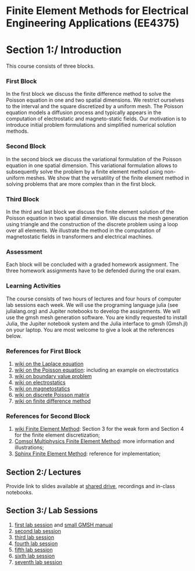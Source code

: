 # Finite Element Methods for Electrical Engineering Applications (EE4375)

# Section 1:/ Introduction

This course consists of three blocks. 

### First Block 
In the first block we discuss the finite difference method to solve the Poisson equation in one and two spatial dimensions. We restrict ourselves to the interval and the square discretized by a uniform mesh. The Poisson equation models a diffusion process and typically appears in the computation of electrostatic and magneto-static fields. Our motivation is to introduce initial problem formulations and simplified numerical solution methods. 

### Second Block 
In the second block we discuss the variational formulation of the Poisson equation in one spatial dimension. This variational formulation allows to subsequently solve the problem by a finite element method using non-uniform meshes. We show that the versatility of the finite element method in solving problems that are more complex than in the first block. 

### Third Block 
In the third and last block we discuss the finite element solution of the Poisson equation in two spatial dimension. We discuss the mesh generation using triangle and the construction of the discrete problem using a loop over all elements. We illustrate the method in the computation of magnetostatic fields in transformers and electrical machines.  

### Assessment 
Each block will be concluded with a graded homework assignment. The three homework assignments have to be defended during the oral exam. 

### Learning Activities 
The course consists of two hours of lectures and four hours of computer lab sessions each week. We will use the programing language julia (see julialang.org) and Jupiter notebooks to develop the assignments. We will use the gmsh mesh generation software. You are kindly requested to install Julia, the Jupiter notebook system and the Julia interface to gmsh (Gmsh.jl) on your laptop. You are most welcome to give a look at the references below. 

### References for First Block
1. [wiki on the Laplace equation](https://en.wikipedia.org/wiki/Laplace's_equation)
2. [wiki on the Poisson equation](https://en.wikipedia.org/wiki/Poisson%27s_equation): including an example on electrostatics
3. [wiki on boundary value problem](https://en.wikipedia.org/wiki/Boundary_value_problem)
4. [wiki on electrostatics](https://en.wikipedia.org/wiki/Electrostatics)
5. [wiki on magnetostatics](https://en.wikipedia.org/wiki/Magnetostatics)
6. [wiki on discrete Poisson matrix](https://en.wikipedia.org/wiki/Discrete_Poisson_equation)  
7. [wiki on finite difference method](https://en.wikipedia.org/wiki/Finite_difference_method) 

### References for Second Block
1. [wiki Finite Element Method](https://en.wikipedia.org/wiki/Finite_element_method): Section 3 for the weak form and Section 4 for the finite element discretization;  
2. [Comsol Multiphysics Finite Element Method](https://www.comsol.com/multiphysics/finite-element-method): more information and illustrations; 
3. [Sphinx Finite Element Method](http://hplgit.github.io/INF5620/doc/pub/sphinx-fem/): reference for implementation;

## Section 2:/ Lectures 
Provide link to slides available at [shared drive](https://mega.nz/fm/CcsEnLxL), recordings and in-class notebooks. 

## Section 3:/ Lab Sessions
1. [first lab session](lab-sessions/first-lab-session.ipynb) and [small GMSH manual](lab-sessions/Mesh-Generation-using-Gmsh.html)
2. [second lab session](lab-sessions/second-lab-session.ipynb)
3. [third lab session](lab-sessions/third-lab-session.ipynb)
4. [fourth lab session](lab-sessions/fourth-lab-session.ipynb)
5. [fifth lab session](lab-sessions/fifth-lab-session.ipynb)
6. [sixth lab session](lab-sessions/sixth-lab-session.ipynb)
7. [seventh lab session](lab-sessions/seventh-lab-session.ipynb)




